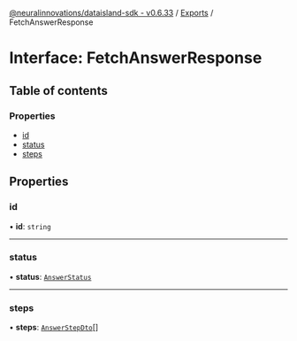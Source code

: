 [@neuralinnovations/dataisland-sdk - v0.6.33](../../README.md) / [Exports](../modules.md) / FetchAnswerResponse

# Interface: FetchAnswerResponse

## Table of contents

### Properties

- [id](FetchAnswerResponse.md#id)
- [status](FetchAnswerResponse.md#status)
- [steps](FetchAnswerResponse.md#steps)

## Properties

### id

• **id**: `string`

___

### status

• **status**: [`AnswerStatus`](../enums/AnswerStatus.md)

___

### steps

• **steps**: [`AnswerStepDto`](AnswerStepDto.md)[]
